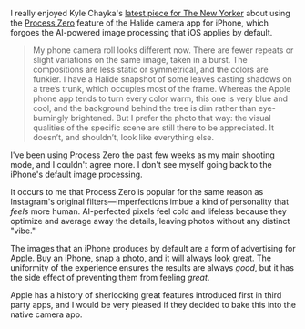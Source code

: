 I really enjoyed Kyle Chayka's [latest piece for The New Yorker](https://www.newyorker.com/culture/infinite-scroll/how-i-fell-back-in-love-with-iphone-photography) about using the [Process Zero](https://www.lux.camera/introducing-process-zero-for-iphone) feature of the Halide camera app for iPhone, which forgoes the AI-powered image processing that iOS applies by default.

> My phone camera roll looks different now. There are fewer repeats or slight variations on the same image, taken in a burst. The compositions are less static or symmetrical, and the colors are funkier. I have a Halide snapshot of some leaves casting shadows on a tree’s trunk, which occupies most of the frame. Whereas the Apple phone app tends to turn every color warm, this one is very blue and cool, and the background behind the tree is dim rather than eye-burningly brightened. But I prefer the photo that way: the visual qualities of the specific scene are still there to be appreciated. It doesn’t, and shouldn’t, look like everything else.

I've been using Process Zero the past few weeks as my main shooting mode, and I couldn't agree more. I don't see myself going back to the iPhone's default image processing. 

It occurs to me that Process Zero is popular for the same reason as Instagram's original filters—imperfections imbue a kind of personality that _feels_ more human. AI-perfected pixels feel cold and lifeless because they optimize and average away the details, leaving photos without any distinct "vibe."

The images that an iPhone produces by default are a form of advertising for Apple. Buy an iPhone, snap a photo, and it will always look great. The uniformity of the experience ensures the results are always _good_, but it has the side effect of preventing them from feeling _great_.

Apple has a history of sherlocking great features introduced first in third party apps, and I would be very pleased if they decided to bake this into the native camera app.
